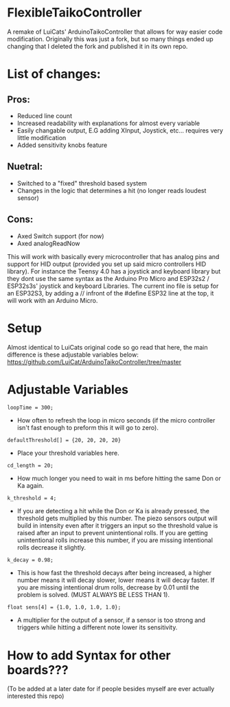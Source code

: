 # FlexibleTaikoController
A remake of LuiCats' ArduinoTaikoController that allows for way easier code modification. Originally this was just a fork, but so many things ended up changing that I deleted the fork and published it in its own repo.

# List of changes:

## Pros:
- Reduced line count
- Increased readability with explanations for almost every variable
- Easily changable output, E.G adding XInput, Joystick, etc... requires very little modification
- Added sensitivity knobs feature

## Nuetral:
- Switched to a "fixed" threshold based system
- Changes in the logic that determines a hit (no longer reads loudest sensor)

## Cons:
- Axed Switch support (for now)
- Axed analogReadNow

This will work with basically every microcontroller that has analog pins and support for HID output (provided you set up said micro controllers HID library). For instance the Teensy 4.0 has a joystick and keyboard library but they dont use the same syntax as the Arduino Pro Micro and ESP32s2 / ESP32s3s' joystick and keyboard Libraries. The current ino file is setup for an ESP32S3, by adding a // infront of the #define ESP32 line at the top, it will work with an Arduino Micro.

# Setup 
Almost identical to LuiCats original code so go read that here, the main difference is these adjustable variables below: https://github.com/LuiCat/ArduinoTaikoController/tree/master

# Adjustable Variables
```
loopTime = 300;
```
 - How often to refresh the loop in micro seconds (if the micro controller isn't fast enough to preform this it will go to zero).
```
defaultThreshold[] = {20, 20, 20, 20}
```
 - Place your threshold variables here.
```
cd_length = 20;
```
- How much longer you need to wait in ms before hitting the same Don or Ka again.
```
k_threshold = 4; 
```
- If you are detecting a hit while the Don or Ka is already pressed, the threshold gets multiplied by this number. The piezo sensors output will build in intensity even after it triggers an input so the threshold value is raised after an input to prevent unintentional rolls. If you are getting unintentional rolls increase this number, if you are missing intentional rolls decrease it slightly.
```
k_decay = 0.98; 
```
- This is how fast the threshold decays after being increased, a higher number means it will decay slower, lower means it will decay faster. If you are missing intentional drum rolls, decrease by 0.01 until the problem is solved. (MUST ALWAYS BE LESS THAN 1).
```
float sens[4] = {1.0, 1.0, 1.0, 1.0}; 
```
- A multiplier for the output of a sensor, if a sensor is too strong and triggers while hitting a different note lower its sensitivity.


# How to add Syntax for other boards???
(To be added at a later date for if people besides myself are ever actually interested this repo)



